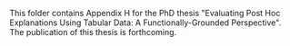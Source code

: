 This folder contains Appendix H for the PhD thesis "Evaluating Post Hoc Explanations Using Tabular Data: A Functionally-Grounded Perspective". The publication of this thesis is forthcoming.